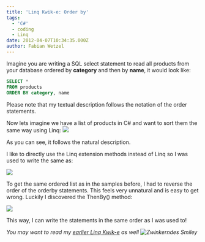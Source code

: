 ```yaml
---
title: 'Linq Kwik-e: Order by'
tags:
  - 'C#'
  - coding
  - Linq
date: 2012-04-07T10:34:35.000Z
author: Fabian Wetzel
---
```


Imagine you are writing a SQL select statement to read all products from your database ordered by **category** and then by **name**, it would look like:

```sql
SELECT *
FROM products
ORDER BY category, name 
```

Please note that my textual description follows the notation of the order statements. 

Now lets imagine we have a list of products in C# and want to sort them the same way using Linq:
![](image82.png) 

As you can see, it follows the natural description.

I like to directly use the Linq extension methods instead of Linq so I was used to write the same as:

![](image83.png)

To get the same ordered list as in the samples before, I had to reverse the order of the orderby statements. This feels very unnatural and is easy to get wrong. Luckily I discovered the ThenBy() method:

![](image84.png)

This way, I can write the statements in the same order as I was used to!

_You may want to read my _[_earlier Linq Kwik-e_](https://fabse.net/blog/2011/08/29/linq-kwik-e/)_ as well ![Zwinkerndes Smiley](wlEmoticon-winkingsmile7.png)_


